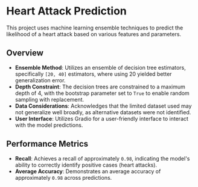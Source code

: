 # Heart Attack Prediction

This project uses machine learning ensemble techniques to predict the likelihood of a heart attack based on various features and parameters.

## Overview

- **Ensemble Method**: Utilizes an ensemble of decision tree estimators, specifically `[20, 40]` estimators, where using 20 yielded better generalization error.
- **Depth Constraint**: The decision trees are constrained to a maximum depth of 4, with the bootstrap parameter set to `True` to enable random sampling with replacement.
- **Data Considerations**: Acknowledges that the limited dataset used may not generalize well broadly, as alternative datasets were not identified.
- **User Interface**: Utilizes Gradio for a user-friendly interface to interact with the model predictions.

## Performance Metrics

- **Recall**: Achieves a recall of approximately `0.98`, indicating the model's ability to correctly identify positive cases (heart attacks).
- **Average Accuracy**: Demonstrates an average accuracy of approximately `0.98` across predictions.

